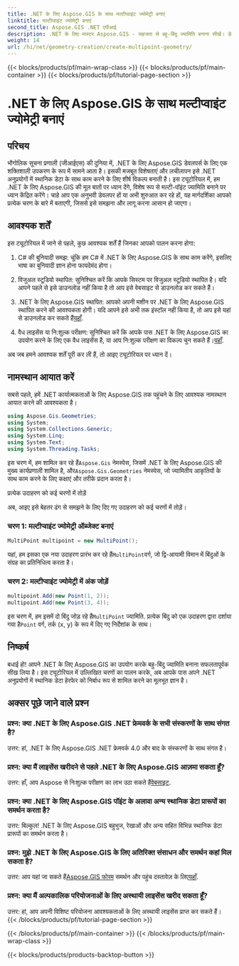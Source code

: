 ```yaml
---
title: .NET के लिए Aspose.GIS के साथ मल्टीप्वाइंट ज्योमेट्री बनाएं
linktitle: मल्टीप्वाइंट ज्योमेट्री बनाएं
second_title: Aspose.GIS .NET एपीआई
description: .NET के लिए मास्टर Aspose.GIS - सहजता से बहु-बिंदु ज्यामिति बनाना सीखें। डेवलपर्स के लिए व्यापक ट्यूटोरियल।
weight: 14
url: /hi/net/geometry-creation/create-multipoint-geometry/
---
```


{{< blocks/products/pf/main-wrap-class >}}
{{< blocks/products/pf/main-container >}}
{{< blocks/products/pf/tutorial-page-section >}}

# .NET के लिए Aspose.GIS के साथ मल्टीप्वाइंट ज्योमेट्री बनाएं

## परिचय

भौगोलिक सूचना प्रणाली (जीआईएस) की दुनिया में, .NET के लिए Aspose.GIS डेवलपर्स के लिए एक शक्तिशाली उपकरण के रूप में सामने आता है। इसकी मजबूत विशेषताएं और लचीलापन इसे .NET अनुप्रयोगों में स्थानिक डेटा के साथ काम करने के लिए शीर्ष विकल्प बनाती है। इस ट्यूटोरियल में, हम .NET के लिए Aspose.GIS की मूल बातों पर ध्यान देंगे, विशेष रूप से मल्टी-पॉइंट ज्यामिति बनाने पर ध्यान केंद्रित करेंगे। चाहे आप एक अनुभवी डेवलपर हों या अभी शुरुआत कर रहे हों, यह मार्गदर्शिका आपको प्रत्येक चरण के बारे में बताएगी, जिससे इसे समझना और लागू करना आसान हो जाएगा।

## आवश्यक शर्तें

इस ट्यूटोरियल में जाने से पहले, कुछ आवश्यक शर्तें हैं जिनका आपको पालन करना होगा:

1. C# की बुनियादी समझ: चूंकि हम C# में .NET के लिए Aspose.GIS के साथ काम करेंगे, इसलिए भाषा का बुनियादी ज्ञान होना फायदेमंद होगा।

2. विजुअल स्टूडियो स्थापित: सुनिश्चित करें कि आपके सिस्टम पर विजुअल स्टूडियो स्थापित है। यदि आपने पहले से इसे डाउनलोड नहीं किया है तो आप इसे वेबसाइट से डाउनलोड कर सकते हैं।

3. .NET के लिए Aspose.GIS स्थापित: आपको अपनी मशीन पर .NET के लिए Aspose.GIS स्थापित करने की आवश्यकता होगी। यदि आपने इसे अभी तक इंस्टॉल नहीं किया है, तो आप इसे यहां से डाउनलोड कर सकते हैं[यहाँ](https://releases.aspose.com/gis/net/).

4.  वैध लाइसेंस या नि:शुल्क परीक्षण: सुनिश्चित करें कि आपके पास .NET के लिए Aspose.GIS का उपयोग करने के लिए एक वैध लाइसेंस है, या आप नि:शुल्क परीक्षण का विकल्प चुन सकते हैं।[यहाँ](https://releases.aspose.com/).

अब जब हमने आवश्यक शर्तें पूरी कर ली हैं, तो आइए ट्यूटोरियल पर ध्यान दें।

## नामस्थान आयात करें

सबसे पहले, हमें .NET कार्यात्मकताओं के लिए Aspose.GIS तक पहुंचने के लिए आवश्यक नामस्थान आयात करने की आवश्यकता है।


```csharp
using Aspose.Gis.Geometries;
using System;
using System.Collections.Generic;
using System.Linq;
using System.Text;
using System.Threading.Tasks;
```

 इस चरण में, हम शामिल कर रहे हैं`Aspose.Gis` नेमस्पेस, जिसमें .NET के लिए Aspose.GIS की मुख्य कार्यप्रणाली शामिल है, और`Aspose.Gis.Geometries` नेमस्पेस, जो ज्यामितीय आकृतियों के साथ काम करने के लिए कक्षाएं और तरीके प्रदान करता है।

प्रत्येक उदाहरण को कई चरणों में तोड़ें

अब, आइए इसे बेहतर ढंग से समझने के लिए दिए गए उदाहरण को कई चरणों में तोड़ें।

### चरण 1: मल्टीप्वाइंट ज्योमेट्री ऑब्जेक्ट बनाएं

```csharp
MultiPoint multipoint = new MultiPoint();
```

 यहां, हम इसका एक नया उदाहरण प्रारंभ कर रहे हैं`MultiPoint`वर्ग, जो द्वि-आयामी विमान में बिंदुओं के संग्रह का प्रतिनिधित्व करता है।

### चरण 2: मल्टीप्वाइंट ज्योमेट्री में अंक जोड़ें

```csharp
multipoint.Add(new Point(1, 2));
multipoint.Add(new Point(3, 4));
```

 इस चरण में, हम इसमें दो बिंदु जोड़ रहे हैं`MultiPoint` ज्यामिति. प्रत्येक बिंदु को एक उदाहरण द्वारा दर्शाया गया है`Point` वर्ग, तर्क (x, y) के रूप में दिए गए निर्देशांक के साथ।

## निष्कर्ष

बधाई हो! आपने .NET के लिए Aspose.GIS का उपयोग करके बहु-बिंदु ज्यामिति बनाना सफलतापूर्वक सीख लिया है। इस ट्यूटोरियल में उल्लिखित चरणों का पालन करके, अब आपके पास अपने .NET अनुप्रयोगों में स्थानिक डेटा हेरफेर को निर्बाध रूप से शामिल करने का मूलभूत ज्ञान है।

## अक्सर पूछे जाने वाले प्रश्न

### प्रश्न: क्या .NET के लिए Aspose.GIS .NET फ्रेमवर्क के सभी संस्करणों के साथ संगत है?
उत्तर: हां, .NET के लिए Aspose.GIS .NET फ्रेमवर्क 4.0 और बाद के संस्करणों के साथ संगत है।

### प्रश्न: क्या मैं लाइसेंस खरीदने से पहले .NET के लिए Aspose.GIS आज़मा सकता हूँ?
 उत्तर: हाँ, आप Aspose से निःशुल्क परीक्षण का लाभ उठा सकते हैं[वेबसाइट](https://purchase.aspose.com/temporary-license/).

### प्रश्न: क्या .NET के लिए Aspose.GIS पॉइंट के अलावा अन्य स्थानिक डेटा प्रारूपों का समर्थन करता है?
उत्तर: बिल्कुल! .NET के लिए Aspose.GIS बहुभुज, रेखाओं और अन्य सहित विभिन्न स्थानिक डेटा प्रारूपों का समर्थन करता है।

### प्रश्न: मुझे .NET के लिए Aspose.GIS के लिए अतिरिक्त संसाधन और समर्थन कहां मिल सकता है?
 उत्तर: आप यहां जा सकते हैं[Aspose.GIS फोरम](https://forum.aspose.com/c/gis/33) समर्थन और पहुंच दस्तावेज़ के लिए[यहाँ](https://reference.aspose.com/gis/net/).

### प्रश्न: क्या मैं अल्पकालिक परियोजनाओं के लिए अस्थायी लाइसेंस खरीद सकता हूँ?
उत्तर: हां, आप अपनी विशिष्ट परियोजना आवश्यकताओं के लिए अस्थायी लाइसेंस प्राप्त कर सकते हैं।
{{< /blocks/products/pf/tutorial-page-section >}}

{{< /blocks/products/pf/main-container >}}
{{< /blocks/products/pf/main-wrap-class >}}

{{< blocks/products/products-backtop-button >}}
